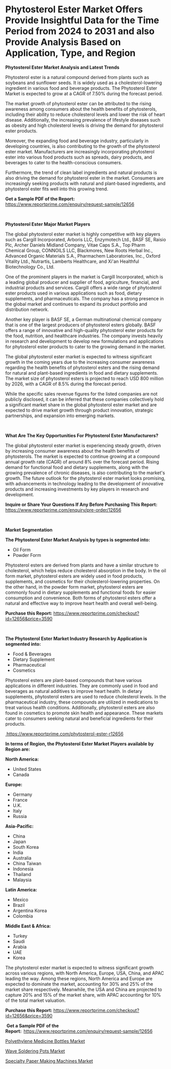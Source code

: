 <p><h1>Phytosterol Ester Market Offers Provide Insightful Data for the Time Period from 2024 to 2031 and also Provide Analysis Based on Application, Type, and Region</h1></p><p><strong>Phytosterol Ester Market Analysis and Latest Trends</strong></p>
<p><p>Phytosterol ester is a natural compound derived from plants such as soybeans and sunflower seeds. It is widely used as a cholesterol-lowering ingredient in various food and beverage products. The Phytosterol Ester Market is expected to grow at a CAGR of 7.50% during the forecast period. </p><p>The market growth of phytosterol ester can be attributed to the rising awareness among consumers about the health benefits of phytosterols, including their ability to reduce cholesterol levels and lower the risk of heart disease. Additionally, the increasing prevalence of lifestyle diseases such as obesity and high cholesterol levels is driving the demand for phytosterol ester products. </p><p>Moreover, the expanding food and beverage industry, particularly in developing countries, is also contributing to the growth of the phytosterol ester market. Manufacturers are increasingly incorporating phytosterol ester into various food products such as spreads, dairy products, and beverages to cater to the health-conscious consumers. </p><p>Furthermore, the trend of clean label ingredients and natural products is also driving the demand for phytosterol ester in the market. Consumers are increasingly seeking products with natural and plant-based ingredients, and phytosterol ester fits well into this growing trend.</p></p>
<p><strong>Get a Sample PDF of the Report:&nbsp;</strong> <a href="https://www.reportprime.com/enquiry/request-sample/12656">https://www.reportprime.com/enquiry/request-sample/12656</a></p>
<p>&nbsp;</p>
<p><strong>Phytosterol Ester Major Market Players</strong></p>
<p><p>The global phytosterol ester market is highly competitive with key players such as Cargill Incorporated, Arboris LLC, Enzymotech Ltd., BASF SE, Raisio Plc, Archer Daniels Midland Company, Vitae Caps S.A., Top Pharm Chemical Group, CONNOILS LLC, Blackmores, New Roots Herbal Inc., Advanced Organic Materials S.A., Pharmachem Laboratories, Inc., Oxford Vitality Ltd., Nutrartis, Lamberts Healthcare, and Xi'an Healthful Biotechnology Co., Ltd.</p><p>One of the prominent players in the market is Cargill Incorporated, which is a leading global producer and supplier of food, agriculture, financial, and industrial products and services. Cargill offers a wide range of phytosterol ester products used in various applications such as food, dietary supplements, and pharmaceuticals. The company has a strong presence in the global market and continues to expand its product portfolio and distribution network.</p><p>Another key player is BASF SE, a German multinational chemical company that is one of the largest producers of phytosterol esters globally. BASF offers a range of innovative and high-quality phytosterol ester products for the food, nutrition, and healthcare industries. The company invests heavily in research and development to develop new formulations and applications for phytosterol ester products to cater to the growing demand in the market.</p><p>The global phytosterol ester market is expected to witness significant growth in the coming years due to the increasing consumer awareness regarding the health benefits of phytosterol esters and the rising demand for natural and plant-based ingredients in food and dietary supplements. The market size of phytosterol esters is projected to reach USD 800 million by 2026, with a CAGR of 8.5% during the forecast period.</p><p>While the specific sales revenue figures for the listed companies are not publicly disclosed, it can be inferred that these companies collectively hold a significant market share in the global phytosterol ester market and are expected to drive market growth through product innovation, strategic partnerships, and expansion into emerging markets.</p></p>
<p>&nbsp;</p>
<p><strong>What Are The Key Opportunities For Phytosterol Ester Manufacturers?</strong></p>
<p><p>The global phytosterol ester market is experiencing steady growth, driven by increasing consumer awareness about the health benefits of phytosterols. The market is expected to continue growing at a compound annual growth rate (CAGR) of around 8% over the forecast period. Rising demand for functional food and dietary supplements, along with the growing prevalence of chronic diseases, is also contributing to the market's growth. The future outlook for the phytosterol ester market looks promising, with advancements in technology leading to the development of innovative products and increasing investments by key players in research and development.</p></p>
<p><strong>Inquire or Share Your Questions If Any Before Purchasing This Report:</strong> <a href="https://www.reportprime.com/enquiry/pre-order/12656">https://www.reportprime.com/enquiry/pre-order/12656</a></p>
<p>&nbsp;</p>
<p><strong>Market Segmentation</strong></p>
<p><strong>The Phytosterol Ester Market Analysis by types is segmented into:</strong></p>
<p><ul><li>Oil Form</li><li>Powder Form</li></ul></p>
<p><p>Phytosterol esters are derived from plants and have a similar structure to cholesterol, which helps reduce cholesterol absorption in the body. In the oil form market, phytosterol esters are widely used in food products, supplements, and cosmetics for their cholesterol-lowering properties. On the other hand, in the powder form market, phytosterol esters are commonly found in dietary supplements and functional foods for easier consumption and convenience. Both forms of phytosterol esters offer a natural and effective way to improve heart health and overall well-being.</p></p>
<p><strong>Purchase this Report:&nbsp;</strong><a href="https://www.reportprime.com/checkout?id=12656&price=3590">https://www.reportprime.com/checkout?id=12656&price=3590</a></p>
<p>&nbsp;</p>
<p><strong>The Phytosterol Ester Market Industry Research by Application is segmented into:</strong></p>
<p><ul><li>Food & Beverages</li><li>Dietary Supplement</li><li>Pharmaceutical</li><li>Cosmetics</li></ul></p>
<p><p>Phytosterol esters are plant-based compounds that have various applications in different industries. They are commonly used in food and beverages as natural additives to improve heart health. In dietary supplements, phytosterol esters are used to reduce cholesterol levels. In the pharmaceutical industry, these compounds are utilized in medications to treat various health conditions. Additionally, phytosterol esters are also found in cosmetics to promote skin health and appearance. These markets cater to consumers seeking natural and beneficial ingredients for their products.</p></p>
<p><a href="https://www.reportprime.com/phytosterol-ester-r12656">&nbsp;https://www.reportprime.com/phytosterol-ester-r12656</a></p>
<p><strong>In terms of Region, the Phytosterol Ester Market Players available by Region are:</strong></p>
<p>
    <p> <strong> North America: </strong>
        <ul>
            <li>United States</li>
            <li>Canada</li>
        </ul>
        </p> 
    <p> <strong> Europe: </strong>
        <ul>
            <li>Germany</li>
            <li>France</li>
            <li>U.K.</li>
            <li>Italy</li>
            <li>Russia</li>
        </ul>
        </p> 
    <p> <strong> Asia-Pacific: </strong>
        <ul>
            <li>China</li>
            <li>Japan</li>
            <li>South Korea</li>
            <li>India</li>
            <li>Australia</li>
            <li>China Taiwan</li>
            <li>Indonesia</li>
            <li>Thailand</li>
            <li>Malaysia</li>
        </ul>
        </p> 
    <p> <strong> Latin America: </strong>
        <ul>
            <li>Mexico</li>
            <li>Brazil</li>
            <li>Argentina Korea</li>
            <li>Colombia</li>
        </ul>
        </p> 
    <p> <strong> Middle East & Africa: </strong>
        <ul>
            <li>Turkey</li>
            <li>Saudi</li>
            <li>Arabia</li>
            <li>UAE</li>
            <li>Korea</li>
        </ul>
    </p>
    </p>
<p><p>The phytosterol ester market is expected to witness significant growth across various regions, with North America, Europe, USA, China, and APAC leading the way. Among these regions, North America and Europe are expected to dominate the market, accounting for 30% and 25% of the market share respectively. Meanwhile, the USA and China are projected to capture 20% and 15% of the market share, with APAC accounting for 10% of the total market valuation.</p></p>
<p><strong>Purchase this Report: </strong><a href="https://www.reportprime.com/checkout?id=12656&price=3590">https://www.reportprime.com/checkout?id=12656&price=3590</a></p>
<p>&nbsp;<strong>Get a Sample PDF of the Report:&nbsp;&nbsp;</strong><a href="https://www.reportprime.com/enquiry/request-sample/12656">https://www.reportprime.com/enquiry/request-sample/12656</a></p>
<p><strong></strong></p>
<p><p><a href="https://www.linkedin.com/pulse/polyethylene-medicine-bottles-market-analysis-sze-forecasted-hx1uf">Polyethylene Medicine Bottles Market</a></p><p><a href="https://www.linkedin.com/pulse/wave-soldering-pots-market-share-evolution-growth-trends-2024-ulkoc">Wave Soldering Pots Market</a></p><p><a href="https://www.linkedin.com/pulse/specialty-paper-making-machines-market-insight-trends-growth-0h03c">Specialty Paper Making Machines Market</a></p></p>